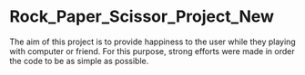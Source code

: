 # Rock_Paper_Scissor_Project_New
The aim of this project is to provide happiness to the user while they playing with computer or friend. For this purpose, strong efforts were made in order the code to be as simple as possible.
